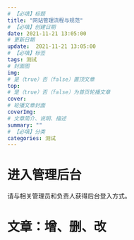 ```yaml
---
# 【必填】标题
title: "网站管理流程与规范"
# 【必填】创建日期
date: 2021-11-21 13:05:00
# 更新日期
update:  2021-11-21 13:05:00
# 【必填】标签
tags: 测试
# 封面图
img: 
# 是（true）否（false）置顶文章
top:
# 是（true）否（false）为首页轮播文章
cover: 
# 轮播文章封面
coverImg: 
# 文章简介、说明、描述
summary: ""
# 【必填】分类
categories: 测试
---
```


# 进入管理后台

请与相关管理员和负责人获得后台登入方式。

# 文章：增、删、改



